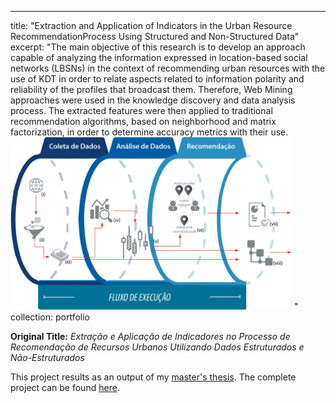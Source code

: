 ---
title: "Extraction and Application of Indicators in the Urban Resource RecommendationProcess Using Structured and Non-Structured Data"
excerpt: "The main objective of this research is to develop an approach capable of analyzing the information expressed in location-based social networks (LBSNs) in the context of recommending urban resources with the use of KDT in order to relate aspects related to information polarity and reliability of the profiles that broadcast them. Therefore, Web Mining approaches were used in the knowledge discovery and data analysis process. The extracted features were then applied to traditional recommendation algorithms, based on neighborhood and matrix factorization, in order to determine accuracy metrics with their use.<br/><img src='/images/fluxo.png'  alt="drawing" width="450" > "
collection: portfolio

**Original Title:** *Extração e Aplicação de Indicadores no Processo de Recomendação de Recursos Urbanos Utilizando Dados Estruturados e Não-Estruturados*

This project results as an output of my [master's thesis](https://www.lume.ufrgs.br/handle/10183/193897). The complete project can be found [here](https://github.com/brendasalenave/dissertacao).

